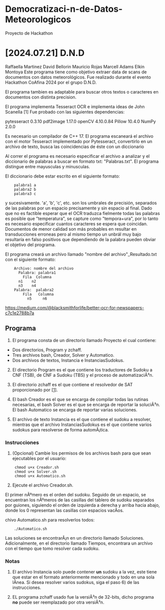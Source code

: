 # Democratizaci-n-de-Datos-Meteorologicos
Proyecto de Hackathon
#  [2024.07.21]	D.N.D
<autores>
Raffaella Martinez
David Bellorin
Mauricio Rojas
Marcell Adams
Elkin Montoya
</autores>
<objetivos>
Este programa tiene como objetivo extraer data de scans de documentos con datos meteorológicos. Fue realizado durante el evento Hackathon CoAfina 2024 por el grupo D.N.D.
</objetivos>

El programa tambien es adaptable para buscar otros textos o caracteres en documentos con distinta precision.

<implementacion>
El programa implementa Tesseract OCR e implementa ideas de John Scanella [1]
Fue probado con las siguientes dependencias:

  pytesseract  0.3.10 
  pdf2image    1.17.0 
  openCV       4.10.0.84 
  Pillow       10.4.0 
  NumPy        2.0.0
	
</implementacion>
<requerimientos>
Es necesario un compilador de C++ 17. El programa escaneará el archivo con el motor Tesseract implementado por Pytesseract, convertirlo en un archivo de texto, busca las coincidencias de éste con un diccionario 

Al correr el programa es necesario especificar el archivo a analizar y el diccionario de palabras a buscar en formato txt: "Palabras.txt". El programa distingue entre mayusculas y minusculas.

El diccionario debe estar escrito en el siguiente formato:

		palabra1 a
		palabra2 b
		palabra3 c
  
y sucesivamente. 'a', 'b', 'c', etc. son los umbrales de precisión, separados de las palabras por un espacio precisamente y sin espacio al final. Dado que no es factible esperar que el OCR traduzca fielmente todas las palabras es posible que "temperatura", se capture como "tempora+ura", por lo tanto es necesario especificar cuantos caracteres se espera que coincidan. Documentos de menor calidad son más probables en resultar en transducciones erroneas pero al mismo tiempo un unbrál muy bajo resultaría en falso positivos que dependiendo de la palabra pueden obviar el objetivo del programa. 

El programa creará un archivo llamado "nombre del archivo"_Resultado.txt con el siguiente formato:

		Archivo: nombre del archivo
		  Palabra: palabra1
		    Fila  Columna
          n1    n2
          n3    n4
  		Palabra:  palabra2
		    Fila   Columna
		      n5     n6   
</requerimientos>

https://medium.com/@blacksmithforlife/better-ocr-for-newspapers-c7c1e2788b7a

## Programa
1) El programa consta de un directorio llamado Proyecto el cual contiene:
- Dos directorios, Program y zchaff.
- Tres archivos bash, Creador, Solver y Automatico.
- Dos archivos de textos, Instancia e InstanciasSudokus.

2) El directorio Program es el que contiene los traductores de Sudoku a CNF (TSB), de CNF a Sudoku (TBS) y el proceso de automatizaciÃ³n.

3) El directorio zchaff es el que contiene el resolvedor de SAT proporcionado por [[1]](https://www.princeton.edu/~chaff/zchaff.html).

4) El bash Creador es el que se encarga de compilar todas las rutinas necesarias, el bash Solver es el que se encarga de reportar la soluciÃ³n. El bash Automatico se encarga de reportar varias soluciones.

5) El archivo de texto Instancia es el que contiene el sudoku a resolver, mientras que el archivo InstanciasSudokus es el que contiene varios sudokus para resolverse de forma automÃ¡tica.
### Instrucciones
1) (Opcional) Cambie los permisos de los archivos bash para que sean ejecutables por el usuario:

		chmod u+x Creador.sh
		chmod u+x Solver.sh
		chmod u+x Automatico.sh

2) Ejecute el archivo Creador.sh.

	

El primer nÃºmero es el orden del sudoku. Seguido de un espacio, se encuentran los nÃºmeros de las casillas del tablero de sudoku separados por guiones, siguiendo el orden de izquierda a derecha y arriba hacia abajo, donde los 0 representan las casillas con espacios vacÃ­os.

chivo Automatico.sh para resolverlos todos: 

		./Automatico.sh

Las soluciones se encontrarÃ¡n en un directorio llamado Soluciones. Adicionalmente, en el directorio llamado Tiempos, encontrara un archivo con el tiempo que tomo resolver cada sudoku.
### Notas
1) El archivo Instancia solo puede contener **un** sudoku a la vez, este tiene que estar en el formato anteriormente mencionado y todo en una sola lÃ­nea. Si desea resolver varios sudokus, siga el paso 6) de las instrucciones.

2) EL programa zchaff usado fue la versiÃ³n de 32-bits, dicho programa **no** puede ser reemplazado por otra versiÃ³n.
